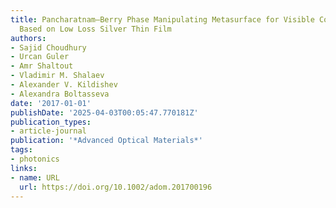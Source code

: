 ```yaml
---
title: Pancharatnam–Berry Phase Manipulating Metasurface for Visible Color Hologram
  Based on Low Loss Silver Thin Film
authors:
- Sajid Choudhury
- Urcan Guler
- Amr Shaltout
- Vladimir M. Shalaev
- Alexander V. Kildishev
- Alexandra Boltasseva
date: '2017-01-01'
publishDate: '2025-04-03T00:05:47.770181Z'
publication_types:
- article-journal
publication: '*Advanced Optical Materials*'
tags:
- photonics
links:
- name: URL
  url: https://doi.org/10.1002/adom.201700196
---
```


